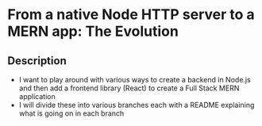 # From a native Node HTTP server to a MERN app: The Evolution

## Description
* I want to play around with various ways to create a backend in Node.js and then add a frontend library (React) to create a Full Stack MERN application
* I will divide these into various branches each with a README explaining what is going on in each branch

